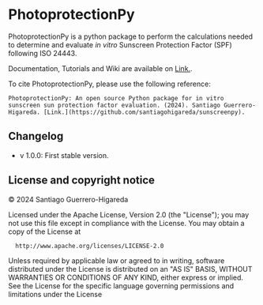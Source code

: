 # PhotoprotectionPy
PhotoprotectionPy is a python package to perform the calculations needed to determine and evaluate *in vitro* Sunscreen Protection Factor (SPF) following ISO 24443.

Documentation, Tutorials and Wiki are available on [Link.](https://github.com/santiagohigareda/sunscreenpy). 

To cite PhotoprotectionPy, please use the following reference:
```
PhotoprotectionPy: An open source Python package for in vitro sunscreen sun protection factor evaluation. (2024). Santiago Guerrero-Higareda. [Link.](https://github.com/santiagohigareda/sunscreenpy).
```

## Changelog
- v 1.0.0: First stable version.
  
## License and copyright notice

© 2024 Santiago Guerrero-Higareda

Licensed under the Apache License, Version 2.0 (the "License");
you may not use this file except in compliance with the License.
You may obtain a copy of the License at
```
  http://www.apache.org/licenses/LICENSE-2.0
```
Unless required by applicable law or agreed to in writing, software
distributed under the License is distributed on an "AS IS" BASIS,
WITHOUT WARRANTIES OR CONDITIONS OF ANY KIND, either express or implied.
See the License for the specific language governing permissions and
limitations under the License

